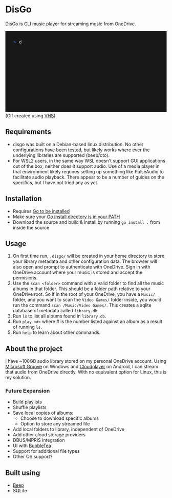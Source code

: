 # DisGo
DisGo is CLI music player for streaming music from OneDrive. 

![demo](demo.gif)
(Gif created using [VHS](https://github.com/charmbracelet/vhs))

## Requirements
- disgo was built on a Debian-based linux distribution. No other configurations have been tested, but likely works where ever the underlying libraries are supported (beep/oto).
- For WSL2 users, in the same way WSL doesn't support GUI applications out of the box, neither does it support audio. Use of a media player in that environment likely requires setting up something like PulseAudio to facilitate audio playback. There appear to be a number of guides on the specifics, but I have not tried any as yet.

## Installation 
- Requires [Go to be installed](https://go.dev/doc/install)
- Make sure your [Go install directory is in your PATH]()
- Download the source and build & install by running ``go install .`` from inside the source

## Usage
1. On first time run, ``.disgo/`` will be created in your home directory to store your library metadata and other configuration data. The browser will also open and prompt to authenticate with OneDrive. Sign in with OneDrive account where your music is stored and accept the permisions.
2. Use the ``scan <folder>`` command with a valid folder to find all the music albums in that folder. This should be a folder path relative to your OneDrive root. So if in the root of your OneDrive, you have a ``Music/`` folder, and you want to scan the ``Video Games/`` folder inside, you would run the command ``scan /Music/Video Games/``. This creates a sqlite database of metadata called ``library.db``.
3. Run ``ls`` to list all albums found in ``library.db``.
4. Run ``play <#>`` where # is the number listed against an album as a result of running ``ls``.
5. Run ``help`` to learn about other commands.

## About the project
I have ~100GB audio library stored on my personal OneDrive account. Using [Microsoft Groove](https://en.wikipedia.org/wiki/Groove_Music) on Windows and [Cloudplayer](https://play.google.com/store/apps/details?id=com.doubleTwist.cloudPlayerPro&hl=en_AU&pli=1) on Android, I can stream that audio from OneDrive directly. With no equivalent option for Linux, this is my solution.

### Future Expansion
- Build playlists
- Shuffle playlists
- Save local copies of albums:
  - Choose to download specific albums
  - Option to store any streamed file
- Add local folders to library, independent of OneDrive
- Add other cloud storage providers
- DBUS/MPRIS integration
- UI with [BubbleTea](https://github.com/charmbracelet/bubbletea)
- Support for additional file types
- Other OS support?

## Built using
- [Beep](https://github.com/gopxl/beep)
- SQLite